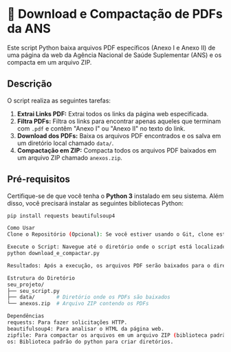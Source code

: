 # 📂 Download e Compactação de PDFs da ANS

Este script Python baixa arquivos PDF específicos (Anexo I e Anexo II) de uma página da web da Agência Nacional de Saúde Suplementar (ANS) e os compacta em um arquivo ZIP.

## Descrição

O script realiza as seguintes tarefas:

1. **Extrai Links PDF:** Extrai todos os links da página web especificada.
2. **Filtra PDFs:** Filtra os links para encontrar apenas aqueles que terminam com `.pdf` e contêm "Anexo I" ou "Anexo II" no texto do link.
3. **Download dos PDFs:** Baixa os arquivos PDF encontrados e os salva em um diretório local chamado `data/`.
4. **Compactação em ZIP:** Compacta todos os arquivos PDF baixados em um arquivo ZIP chamado `anexos.zip`.

## Pré-requisitos

Certifique-se de que você tenha o **Python 3** instalado em seu sistema. Além disso, você precisará instalar as seguintes bibliotecas Python:

```bash
pip install requests beautifulsoup4

Como Usar
Clone o Repositório (Opcional): Se você estiver usando o Git, clone este repositório para o seu computador.

Execute o Script: Navegue até o diretório onde o script está localizado e execute-o usando o Python:
python download_e_compactar.py

Resultados: Após a execução, os arquivos PDF serão baixados para o diretório data/ e um arquivo ZIP chamado anexos.zip será criado no diretório raiz do projeto.

Estrutura do Diretório
seu_projeto/
├── seu_script.py
├── data/       # Diretório onde os PDFs são baixados
└── anexos.zip  # Arquivo ZIP contendo os PDFs

Dependências
requests: Para fazer solicitações HTTP.
beautifulsoup4: Para analisar o HTML da página web.
zipfile: Para compactar os arquivos em um arquivo ZIP (biblioteca padrão do Python).
os: Biblioteca padrão do python para criar diretórios.
